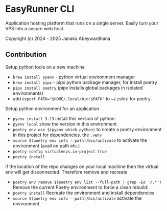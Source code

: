 # EasyRunner CLI

Application hosting platform that runs on a single server. Easily turn your VPS into a secure web host.

Copyright (c) 2024 - 2025 Janaka Abeywardhana

## Contribution

Setup python tools on a new machine

- `brew install pyenv` - python virtual environment manager
- `brew install pipx` - pipx python package manager, for install poetry
- `pipx install poetry` (pipx installs global packages in isolated environments)
- add `export PATH="$HOME/.local/bin:$PATH"` to ~/.zshrc for poetry.


Setup python environment for an application

- `pyenv install 3.13` install this version of python.
- `pyenv local` show the version in this environment
- `poetry env use $(pyenv which python)` to create a poetry environment in this project for dependencies. the `.venv`
- `source $(poetry env info --path)/bin/activate` to activate the environment (avail on path etc.)
- `poetry config virtualenvs.in-project true`
- `poetry install`

if the location of the repo changes on your local machine then the virtual env will get disconnected. Therefore remove and recreate

- `poetry env remove $(poetry env list --full-path | grep -Eo '/.*')` Remove the current Poetry environment to force a clean rebuild:
- `poetry install` Recreate the environment and install dependencies
- `source $(poetry env info --path)/bin/activate` activate the environment